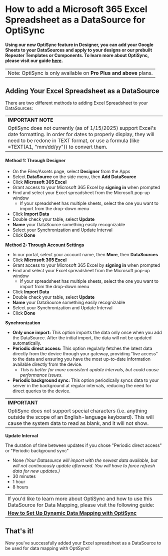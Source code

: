 # How to add a Microsoft 365 Excel Spreadsheet as a DataSource for OptiSync

#### Using our new OptiSync feature in Designer, you can add your Google Sheets to your DataSources and apply to your designs or our prebuilt Repeater Templates or Components. To learn more about OptiSync, please visit our guide **[here](https://support.optisigns.com/hc/en-us/articles/29217646663187)**.

|  |
| --- |
| Note: OptiSync is only available on **Pro Plus and above** plans. |

## Adding Your Excel Spreadsheet as a DataSource

There are two different methods to adding Excel Spreadsheet to your DataSources:

|  |
| --- |
| **IMPORTANT NOTE** |
| OptiSync does not currently (as of 1/15/2025) support Excel's date formatting. In order for dates to properly display, they will need to be redone in TEXT format, or use a formula (like =TEXT(A1, "mm/dd/yy")) to convert them. |

#### **Method 1: Through Designer**

* On the Files/Assets page, select **Designer** from the Apps
* Select **DataSource** on the side menu, then **Add DataSource**
* Click **Microsoft 365 Excel**
* Grant access to your Microsoft 365 Excel by **signing in** when prompted
* Find and select your Excel spreadsheet from the Microsoft pop-up window
  + If your spreadsheet has multiple sheets, select the one you want to import from the drop-down menu
* Click **Import Data**
* Double check your table, select **Update**
* **Name** your DataSource something easily recognizable
* Select your Synchronization and Update Interval
* Click **Done**

**Method 2: Through Account Settings**

* In our portal, select your account name, then **More**, then **DataSources**
* Click **Microsoft 365 Excel**
* Grant access to your Microsoft 365 Excel by **signing in** when prompted
* Find and select your Excel spreadsheet from the Microsoft pop-up window
  + If your spreadsheet has multiple sheets, select the one you want to import from the drop-down menu
* Click **Import Data**
* Double check your table, select **Update**
* **Name** your DataSource something easily recognizable
* Select your Synchronization and Update Interval
* Click **Done**

**Synchronization**

* **Only once import:** This option imports the data only once when you add the DataSource. After the initial import, the data will not be updated automatically.
* **Periodic direct access:** This option regularly fetches the latest data directly from the device through your gateway, providing "live access" to the data and ensuring you have the most up-to-date information available directly from the device.
  + *This is better for more consistent update intervals, but could cause performance issues.*
* **Periodic background sync:** This option periodically syncs data to your server in the background at regular intervals, reducing the need for direct queries to the device.

|  |
| --- |
| **IMPORTANT** |
| OptiSync does not support special characters (i.e. anything outside the scope of an English-language keyboard). This will cause the system data to read as blank, and it will not show. |

**Update Interval**

The duration of time between updates if you chose "Periodic direct access" or "Periodic background sync"

* None *(Your Datasource will import with the newest data available, but will not continuously update afterward. You will have to force refresh data for new updates.)*
* 30 minutes
* 1 hour
* 8 hours

|  |
| --- |
| If you'd like to learn more about OptiSync and how to use this DataSource for Data Mapping, please visit the following guide: |
| **[How to Set Up Dynamic Data Mapping with OptiSync](https://support.optisigns.com/hc/en-us/articles/29217646663187)** |

## That's it!

Now you've successfully added your Excel spreadsheet as a DataSource to be used for data mapping with OptiSync!